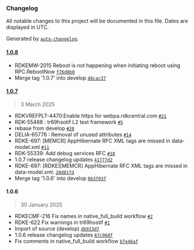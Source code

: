 ### Changelog

All notable changes to this project will be documented in this file. Dates are displayed in UTC.

Generated by [`auto-changelog`](https://github.com/CookPete/auto-changelog).

#### [1.0.8](https://github.com-venkat0557/rdkcentral/tr69hostif/compare/1.0.7...1.0.8)

- RDKEMW-2015 Reboot is not happening when initiating reboot using RPC.RebootNow [`f76d8b0`](https://github.com-venkat0557/rdkcentral/tr69hostif/commit/f76d8b0dd44f37faa9f4f097e3c8d179948d9ccd)
- Merge tag '1.0.7' into develop [`48cac37`](https://github.com-venkat0557/rdkcentral/tr69hostif/commit/48cac376d46d1796963e5b6e563b719b7ffa95f0)

#### [1.0.7](https://github.com-venkat0557/rdkcentral/tr69hostif/compare/1.0.6...1.0.7)

> 3 March 2025

- RDKVREFPLT-4470:Enable https for webpa.rdkcentral.com [`#21`](https://github.com-venkat0557/rdkcentral/tr69hostif/pull/21)
- RDK-55468 : tr69hsotif L2 test framework [`#5`](https://github.com-venkat0557/rdkcentral/tr69hostif/pull/5)
- rebase from develop [`#20`](https://github.com-venkat0557/rdkcentral/tr69hostif/pull/20)
- DELIA-65776 : Removal of unused attributes [`#14`](https://github.com-venkat0557/rdkcentral/tr69hostif/pull/14)
- RDKE-697: [MEMCR] AppHibernate RFC XML tags are missed in data-model.xml [`#11`](https://github.com-venkat0557/rdkcentral/tr69hostif/pull/11)
- RDK-55339: Add debug services RFC [`#10`](https://github.com-venkat0557/rdkcentral/tr69hostif/pull/10)
- 1.0.7 release changelog updates [`41777d2`](https://github.com-venkat0557/rdkcentral/tr69hostif/commit/41777d2466b09db9a975a5c7ccf25ab1496d651c)
- RDKE-697: [RDKE][MEMCR] AppHibernate RFC XML tags are missed in data-model.xml. [`28d01fd`](https://github.com-venkat0557/rdkcentral/tr69hostif/commit/28d01fd31d0dd2493126936521567190ea83b077)
- Merge tag '1.0.6' into develop [`0b3f03f`](https://github.com-venkat0557/rdkcentral/tr69hostif/commit/0b3f03f65014dea97c4d64c71fd184f974cbf642)

#### 1.0.6

> 30 January 2025

- RDKECMF-216 Fix names in native_full_build workflow [`#2`](https://github.com-venkat0557/rdkcentral/tr69hostif/pull/2)
- RDKE-622 Fix warnings in tr69hostif [`#1`](https://github.com-venkat0557/rdkcentral/tr69hostif/pull/1)
- Import of source (develop) [`db913d7`](https://github.com-venkat0557/rdkcentral/tr69hostif/commit/db913d7e78c379f68c2743350abf00b185314946)
- 1.0.6  release changelog updates [`67c968f`](https://github.com-venkat0557/rdkcentral/tr69hostif/commit/67c968f937dc7680bfd7f48196a6e0438d7faba6)
- Fix comments in native_full_build workflow [`b7e46af`](https://github.com-venkat0557/rdkcentral/tr69hostif/commit/b7e46af54c78bba2dd9fecfd8fb75766756aedd8)

